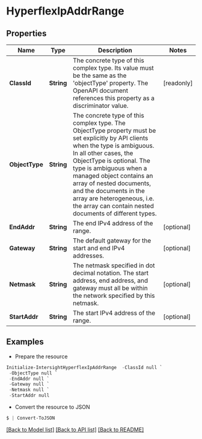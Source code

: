 # HyperflexIpAddrRange
## Properties

Name | Type | Description | Notes
------------ | ------------- | ------------- | -------------
**ClassId** | **String** | The concrete type of this complex type. Its value must be the same as the &#39;objectType&#39; property. The OpenAPI document references this property as a discriminator value. | [readonly] 
**ObjectType** | **String** | The concrete type of this complex type. The ObjectType property must be set explicitly by API clients when the type is ambiguous. In all other cases, the  ObjectType is optional.  The type is ambiguous when a managed object contains an array of nested documents, and the documents in the array are heterogeneous, i.e. the array can contain nested documents of different types. | 
**EndAddr** | **String** | The end IPv4 address of the range. | [optional] 
**Gateway** | **String** | The default gateway for the start and end IPv4 addresses. | [optional] 
**Netmask** | **String** | The netmask specified in dot decimal notation. The start address, end address, and gateway must all be within the network specified by this netmask. | [optional] 
**StartAddr** | **String** | The start IPv4 address of the range. | [optional] 

## Examples

- Prepare the resource
```powershell
Initialize-IntersightHyperflexIpAddrRange  -ClassId null `
 -ObjectType null `
 -EndAddr null `
 -Gateway null `
 -Netmask null `
 -StartAddr null
```

- Convert the resource to JSON
```powershell
$ | Convert-ToJSON
```

[[Back to Model list]](../README.md#documentation-for-models) [[Back to API list]](../README.md#documentation-for-api-endpoints) [[Back to README]](../README.md)

